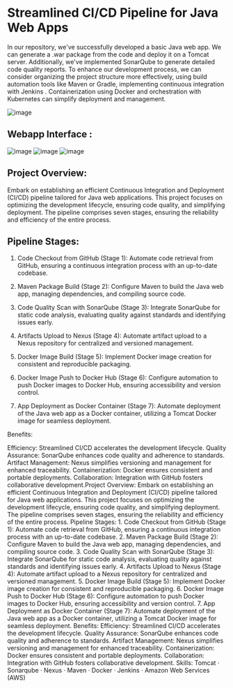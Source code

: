 # Streamlined CI/CD Pipeline for Java Web Apps

In our repository, we've successfully developed a basic Java web app. We can generate a .war package from the code and deploy it on a Tomcat server. Additionally, we've implemented SonarQube to generate detailed code quality reports. To enhance our development process, we can consider organizing the project structure more effectively, using build automation tools like Maven or Gradle, implementing continuous integration with Jenkins . Containerization using Docker and orchestration with Kubernetes can simplify deployment and management.

![image](https://github.com/Loki-1/webapp-resume/assets/134843197/f570ebf0-6d1e-408a-a56b-4f63577f3f3c)

## Webapp Interface : 

![image](https://github.com/Loki-1/webapp-resume/assets/134843197/e475f307-0b8a-46e0-94ed-2e3a13cc782a)
![image](https://github.com/Loki-1/webapp-resume/assets/134843197/47666a25-4a3b-4acd-8059-b4ce34826dae)
![image](https://github.com/Loki-1/webapp-resume/assets/134843197/71b772ae-7bef-4479-9936-65152543f992)

## Project Overview:
Embark on establishing an efficient Continuous Integration and Deployment (CI/CD) pipeline tailored for Java web applications. This project focuses on optimizing the development lifecycle, ensuring code quality, and simplifying deployment. The pipeline comprises seven stages, ensuring the reliability and efficiency of the entire process.

## Pipeline Stages:

1. Code Checkout from GitHub (Stage 1):
Automate code retrieval from GitHub, ensuring a continuous integration process with an up-to-date codebase.

2. Maven Package Build (Stage 2):
Configure Maven to build the Java web app, managing dependencies, and compiling source code.

3. Code Quality Scan with SonarQube (Stage 3):
Integrate SonarQube for static code analysis, evaluating quality against standards and identifying issues early.

4. Artifacts Upload to Nexus (Stage 4):
Automate artifact upload to a Nexus repository for centralized and versioned management.

5. Docker Image Build (Stage 5):
Implement Docker image creation for consistent and reproducible packaging.

6. Docker Image Push to Docker Hub (Stage 6):
Configure automation to push Docker images to Docker Hub, ensuring accessibility and version control.

7. App Deployment as Docker Container (Stage 7):
Automate deployment of the Java web app as a Docker container, utilizing a Tomcat Docker image for seamless deployment.

Benefits:

Efficiency: Streamlined CI/CD accelerates the development lifecycle.
Quality Assurance: SonarQube enhances code quality and adherence to standards.
Artifact Management: Nexus simplifies versioning and management for enhanced traceability.
Containerization: Docker ensures consistent and portable deployments.
Collaboration: Integration with GitHub fosters collaborative development.Project Overview: Embark on establishing an efficient Continuous Integration and Deployment (CI/CD) pipeline tailored for Java web applications. This project focuses on optimizing the development lifecycle, ensuring code quality, and simplifying deployment. The pipeline comprises seven stages, ensuring the reliability and efficiency of the entire process. Pipeline Stages: 1. Code Checkout from GitHub (Stage 1): Automate code retrieval from GitHub, ensuring a continuous integration process with an up-to-date codebase. 2. Maven Package Build (Stage 2): Configure Maven to build the Java web app, managing dependencies, and compiling source code. 3. Code Quality Scan with SonarQube (Stage 3): Integrate SonarQube for static code analysis, evaluating quality against standards and identifying issues early. 4. Artifacts Upload to Nexus (Stage 4): Automate artifact upload to a Nexus repository for centralized and versioned management. 5. Docker Image Build (Stage 5): Implement Docker image creation for consistent and reproducible packaging. 6. Docker Image Push to Docker Hub (Stage 6): Configure automation to push Docker images to Docker Hub, ensuring accessibility and version control. 7. App Deployment as Docker Container (Stage 7): Automate deployment of the Java web app as a Docker container, utilizing a Tomcat Docker image for seamless deployment. Benefits: Efficiency: Streamlined CI/CD accelerates the development lifecycle. Quality Assurance: SonarQube enhances code quality and adherence to standards. Artifact Management: Nexus simplifies versioning and management for enhanced traceability. Containerization: Docker ensures consistent and portable deployments. Collaboration: Integration with GitHub fosters collaborative development.
Skills: Tomcat · Sonarqube · Nexus · Maven · Docker · Jenkins · Amazon Web Services (AWS)
